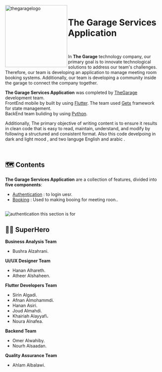<img align="left" width="200" height="full" src="https://github.com/afnanalmohd/uploadeImge/assets/53023171/a43b6c06-1ba8-43ed-9e5d-9e8eae93276e" alt="thegaragelogo" >

# The Garage Services Application



<br>

In  **The Garage** technology company, our primary goal is to innovate technological solutions to address our team's challenges. Therefore, our team is developing an application to manage meeting room booking systems. Additionally, our team is developing a community inside the garage to connect the company together.

**The Garage Services Application** was completed by <a href="https://thegarage.sa">TheGarage</a> development team.
<br>
FrontEnd mobile by  built by  using <a href="https://docs.flutter.dev/get-started/install"> Flutter</a>.
The team used <a href="https://pub.dev/packages/get">Getx</a> framework for state management.
<br>
BackEnd team buliding by using <a href="[https://docs.flutter.dev/get-started/install](https://www.python.org/doc/)">Python</a>.


Additionally, The primary objective of writing 
content is to ensure it results in clean code that is easy to read, maintain, understand, and modify by following a structured and consistent format.
Also this code develpoing in dark and light mood , and two languge English and arabic .



<br>

## 🗺️ Contents

**The Garage Services Application** are a collection of features, divided into **five components**:
</b></b>

- [Authentication](#authentication) : to login uesr.
- [Booking](#booking) : Used to making booing for meeting roon.. 



##

![authentication]() <a id="authentication"></a>
 this section is for 
  

## 🦸‍♀️  SuperHero  

**Business Analysis Team**
  - Bushra Alzahrani.

**Ui/UX Designer Team**
  - Hanan Alhareth.
  - Atheer Alshaheen.

**Flutter Developers Team**
      
 -  Sirin Algadi.
 -  Afnan Almohammdi. 
 -  Hanan Asiri.
 -  Joud Almahdi.
 -  Khairiah Alayyafi،
 -  Noura Alnafea.

 **Backend Team**
 -  Omer Alwahiby.
 -  Nourh Alsaadan.

 **Quality Assurance Team**
 -  Ahlam Albalawi.

  


